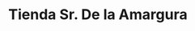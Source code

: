 ---
title: "Tienda Sr. De la Amargura"
url: /paucarpata/tienda-sr-de-la-amargura/
shop: Lebensmittel
---
